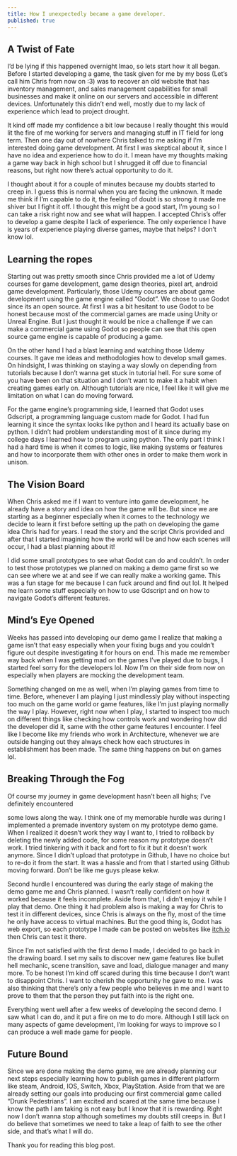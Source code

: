 ```yaml
---
title: How I unexpectedly became a game developer.
published: true
---
```


## A Twist of Fate

I’d be lying if this happened overnight lmao, so lets start how it all began. Before I started developing a game, the task given for me by my boss (Let’s call him Chris from now on :3) was to recover an old website that has inventory management, and sales management capabilities for small businesses and make it online on our servers and accessible in different devices. Unfortunately this didn’t end well, mostly due to my lack of experience which lead to project drought. 

It kind off made my confidence a bit low because I really thought this would lit the fire of me working for servers and managing stuff in IT field for long term. Then one day out of nowhere Chris talked to me asking if I’m interested doing game development. At first I was skeptical about it, since I have no idea and experience how to do it. I mean have my thoughts making a game way back in high school but I shrugged it off due to financial reasons, but right now there’s actual opportunity to do it.

I thought about it for a couple of minutes because my doubts started to creep in. I guess this is normal when you are facing the unknown. It made me think if I’m capable to do it, the feeling of doubt is so strong it made me shiver but I fight it off. I thought this might be a good start, I’m young so I can take a risk right now and see what will happen. I accepted Chris’s offer to develop a game despite I lack of experience. The only experience I have is years of experience playing diverse games, maybe that helps? I don’t know lol.  

## Learning the ropes

Starting out was pretty smooth since Chris provided me a lot of Udemy courses for game development, game design theories, pixel art, android game development. Particularly, those Udemy courses are about game development using the game engine called “Godot”. We chose to use Godot since its an open source. At first I was a bit hesitant to use Godot to be honest because most of the commercial games are made using Unity or Unreal Engine. But I just thought it would be nice a challenge if we can make a commercial game using Godot so people can see that this open source game engine is capable of producing a game. 

On the other hand I had a blast learning and watching those Udemy courses. It gave me ideas and methodologies how to develop small games. On hindsight, I was thinking on staying a way slowly on depending from tutorials because I don’t wanna get stuck in tutorial hell. For sure some of you have been on that situation and I don’t want to make it a habit when creating games early on. Although tutorials are nice, I feel like it will give me limitation on what I can do moving forward. 

For the game engine’s programming side, I learned that Godot uses Gdscript, a programming language custom made for Godot. I had fun learning it since the syntax looks like python and I heard its actually base on python. I didn’t had problem understanding most of it since during my college days I learned how to program using python. The only part I think I had a hard time is when it comes to logic, like making systems or features and how to incorporate them with other ones in order to make them work in unison.

## The Vision Board

When Chris asked me if I want to venture into game development, he already have a story and idea on how the game will be. But since we are starting as a beginner especially when it comes to the technology we decide to learn it first before setting up the path on developing the game idea Chris had for years. I read the story and the script Chris provided and after that I started imagining how the world will be and how each scenes will occur, I had a blast planning about it!

I did some small prototypes to see what Godot can do and couldn’t. In order to test those prototypes we planned on making a demo game first so we can see where we at and see if we can really make a working game. This was a fun stage for me because I can fuck around and find out lol. It helped me learn some stuff especially on how to use Gdscript and on how to navigate Godot’s different features.

## Mind’s Eye Opened

Weeks has passed into developing our demo game I realize that making a game isn’t that easy especially when your fixing bugs and you couldn’t figure out despite investigating it for hours on end. This made me remember way back when I was getting mad on the games I’ve played due to bugs, I started feel sorry for the developers lol. Now I’m on their side from now on especially when players are mocking the development team. 

Something changed on me as well, when I’m playing games from time to time. Before, whenever I am playing I just mindlessly play without inspecting too much on the game world or game features, like I’m just playing normally the way I play. However, right now when I play, I started to inspect too much on different things like checking how controls work and wondering how did the developer did it, same with the other game features I encounter. I feel like I become like my friends who work in Architecture, whenever we are outside hanging out they always check how each structures in establishment has been made. The same thing happens on but on games lol. 

## Breaking Through the Fog

Of course my journey in game development hasn’t been all highs; I’ve definitely encountered  

some lows along the way. I think one of my memorable hurdle was during I implemented a premade inventory system on my prototype demo game. When I realized it doesn’t work they way I want to, I tried to rollback by deleting the newly added code, for some reason my prototype doesn’t work. I tried tinkering with it back and fort to fix it but it doesn’t work anymore. Since I didn’t upload that prototype in Github, I have no choice but to re-do it from the start. It was a hassle and from that I started using Github moving forward. Don’t be like me guys please kekw. 

Second hurdle I encountered was during the early stage of making the demo game me and Chris planned. I wasn’t really confident on how it worked because it feels incomplete. Aside from that, I didn’t enjoy it while I play that demo. One thing it had problem also is making a way for Chris to test it in different devices, since Chris is always on the fly, most of the time he only have access to virtual machines. But the good thing is, Godot has web export, so each prototype I made can be posted on websites like [itch.io](http://itch.io) then Chris can test it there. 

Since I’m not satisfied with the first demo I made, I decided to go back in the drawing board. I set my sails to discover new game features like bullet hell mechanic, scene transition, save and load, dialogue manager and many more. To be honest I’m kind off scared during this time because I don’t want to disappoint Chris. I want to cherish the opportunity he gave to me. I was also thinking that there’s only a few people who believes in me and I want to prove to them that the person they put faith into is the right one.

Everything went well after a few weeks of developing the second demo. I saw what I can do, and it put a fire on me to do more. Although I still lack on many aspects of game development, I’m looking for ways to improve so I can produce a well made game for people.

## Future Bound

Since we are done making the demo game, we are already planning our next steps especially learning how to publish games in different platform like steam, Android, IOS, Switch, Xbox, PlayStation. Aside from that we are already setting our goals into producing our first commercial game called “Drunk Pedestrians”. I am excited and scared at the same time because I know the path I am taking is not easy but I know that it is rewarding. Right now I don’t wanna stop although sometimes my doubts still creeps in. But I do believe that sometimes we need to take a leap of faith to see the other side, and that’s what I will do. 

Thank you for reading this blog post.

